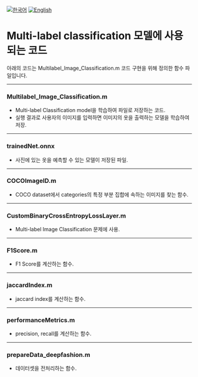 [![한국어](https://img.shields.io/badge/lang-%ED%95%9C%EA%B5%AD%EC%96%B4-blue.svg)](README.md)
[![English](https://img.shields.io/badge/lang-English-red.svg)](README_en.md)

# Multi-label classification 모델에 사용되는 코드
아래의 코드는 Multilabel_Image_Classification.m 코드 구현을 위해 정의한 함수 파일입니다.
* * *
### Multilabel_Image_Classification.m
* Multi-label Classification model을 학습하여 파일로 저장하는 코드. 
* 실행 결과로 사용자의 이미지를 입력하면 이미지의 옷을 출력하는 모델을 학습하여 저장.
* * *
### trainedNet.onnx
* 사진에 있는 옷을 예측할 수 있는 모델이 저장된 파일. 
* * *
### COCOImageID.m
* COCO dataset에서 categories의 특정 부분 집합에 속하는 이미지를 찾는 함수.
* * *
### CustomBinaryCrossEntropyLossLayer.m
* Multi-label Image Classification 문제에 사용.
* * *
### F1Score.m
* F1 Score를 계산하는 함수.
* * *
### jaccardIndex.m
* jaccard index를 계산하는 함수.
* * *
### performanceMetrics.m
* precision, recall를 계산하는 함수. 
* * *
### prepareData_deepfashion.m
* 데이터셋을 전처리하는 함수. 
